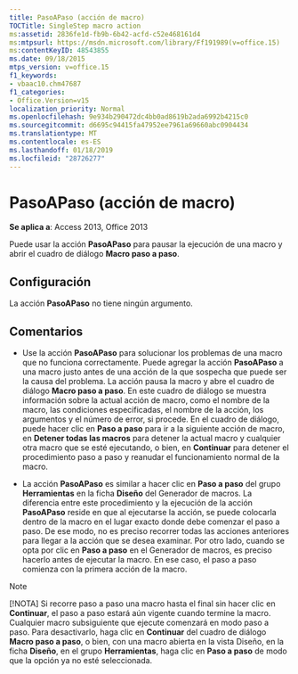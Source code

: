 ```yaml
---
title: PasoAPaso (acción de macro)
TOCTitle: SingleStep macro action
ms:assetid: 2836fe1d-fb9b-6b42-acfd-c52e468161d4
ms:mtpsurl: https://msdn.microsoft.com/library/Ff191989(v=office.15)
ms:contentKeyID: 48543855
ms.date: 09/18/2015
mtps_version: v=office.15
f1_keywords:
- vbaac10.chm47687
f1_categories:
- Office.Version=v15
localization_priority: Normal
ms.openlocfilehash: 9e934b290472dc4bb0ad8619b2ada6992b4215c0
ms.sourcegitcommit: d6695c94415fa47952ee7961a69660abc0904434
ms.translationtype: MT
ms.contentlocale: es-ES
ms.lasthandoff: 01/18/2019
ms.locfileid: "28726277"
---
```

# <a name="singlestep-macro-action"></a>PasoAPaso (acción de macro)

**Se aplica a**: Access 2013, Office 2013

Puede usar la acción **PasoAPaso** para pausar la ejecución de una macro y abrir el cuadro de diálogo **Macro paso a paso**.

## <a name="setting"></a>Configuración

La acción **PasoAPaso** no tiene ningún argumento.

## <a name="remarks"></a>Comentarios

- Use la acción **PasoAPaso** para solucionar los problemas de una macro que no funciona correctamente. Puede agregar la acción **PasoAPaso** a una macro justo antes de una acción de la que sospecha que puede ser la causa del problema. La acción pausa la macro y abre el cuadro de diálogo **Macro paso a paso**. En este cuadro de diálogo se muestra información sobre la actual acción de macro, como el nombre de la macro, las condiciones especificadas, el nombre de la acción, los argumentos y el número de error, si procede. En el cuadro de diálogo, puede hacer clic en **Paso a paso** para ir a la siguiente acción de macro, en **Detener todas las macros** para detener la actual macro y cualquier otra macro que se esté ejecutando, o bien, en **Continuar** para detener el procedimiento paso a paso y reanudar el funcionamiento normal de la macro.

- La acción **PasoAPaso** es similar a hacer clic en **Paso a paso** del grupo **Herramientas** en la ficha **Diseño** del Generador de macros. La diferencia entre este procedimiento y la ejecución de la acción **PasoAPaso** reside en que al ejecutarse la acción, se puede colocarla dentro de la macro en el lugar exacto donde debe comenzar el paso a paso. De ese modo, no es preciso recorrer todas las acciones anteriores para llegar a la acción que se desea examinar. Por otro lado, cuando se opta por clic en **Paso a paso** en el Generador de macros, es preciso hacerlo antes de ejecutar la macro. En ese caso, el paso a paso comienza con la primera acción de la macro.

> [!NOTE]
> [!NOTA] Si recorre paso a paso una macro hasta el final sin hacer clic en **Continuar**, el paso a paso estará aún vigente cuando termine la macro. Cualquier macro subsiguiente que ejecute comenzará en modo paso a paso. Para desactivarlo, haga clic en **Continuar** del cuadro de diálogo **Macro paso a paso**, o bien, con una macro abierta en la vista Diseño, en la ficha **Diseño**, en el grupo **Herramientas**, haga clic en **Paso a paso** de modo que la opción ya no esté seleccionada.
